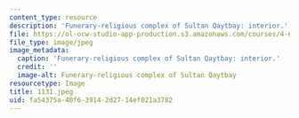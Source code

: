 ```yaml
---
content_type: resource
description: 'Funerary-religious complex of Sultan Qaytbay: interior.'
file: https://ol-ocw-studio-app-production.s3.amazonaws.com/courses/4-615-the-architecture-of-cairo-spring-2002/fa54375a40f639142d2714ef021a3782_1131.jpeg
file_type: image/jpeg
image_metadata:
  caption: 'Funerary-religious complex of Sultan Qaytbay: interior.'
  credit: ''
  image-alt: Funerary-religious complex of Sultan Qaytbay
resourcetype: Image
title: 1131.jpeg
uid: fa54375a-40f6-3914-2d27-14ef021a3782
---
```

